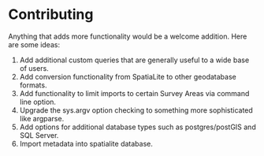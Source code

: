 # Contributing #
Anything that adds more functionality would be a welcome addition. Here are some ideas:

1. Add additional custom queries that are generally useful to a wide base of users.
2. Add conversion functionality from SpatiaLite to other geodatabase formats.
3. Add functionality to limit imports to certain Survey Areas via command line option.
4. Upgrade the sys.argv option checking to something more sophisticated like argparse.
5. Add options for additional database types such as postgres/postGIS and SQL Server.
6. Import metadata into spatialite database.